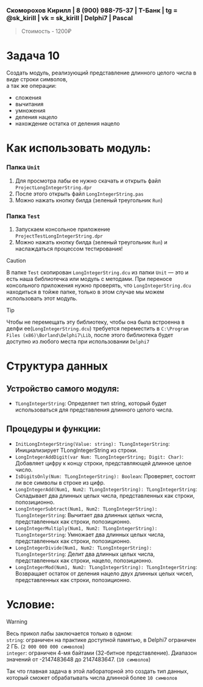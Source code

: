 ### Скоморохов Кирилл | 8 (900) 988-75-37 | Т-Банк | tg = @sk_kiriII  | vk = sk_kirill | Delphi7 | Pascal

> Стоимость - 1200₽

# Задача 10

Создать модуль, реализующий представление длинного целого числа в виде строки символов,  
а так же операции:
- сложения
- вычитания
- умножения
- деления нацело
- нахождение остатка от деления нацело

# Как использовать модуль:
  
### Папка `Unit`
1. Для просмотра лабы ее нужно скачать и открыть файл `ProjectLongIntegerString.dpr`  
2. После этого открыть файл `LongIntegerString.pas`  
3. Можно нажать кнопку билда (зеленый треугольник `Run`)  

### Папка `Test`
1. Запускаем консольное приложение `ProjectTestLongIntegerString.dpr`
2. Можно нажать кнопку билда (зеленый треугольник `Run`) и наслаждаться процессом тестирования!
> [!CAUTION]
> В папке `Test` скопирован `LongIntegerString.dcu` из папки `Unit` — это и есть наша библиотечка или модуль с методами. При переносе консольного приложения
> нужно проверять, что `LongIntegerString.dcu` находиться в тойже папке, только в этом случае мы можем использовать этот модуль.

> [!TIP]
> Чтобы не перемещать эту библиотеку, чтобы она была встроенна в делфи ее(`LongIntegerString.dcu`) требуется переместить
> в `C:\Program Files (x86)\Borland\Delphi7\Lib`, после этого библиотека будет доступно из любого места при использовании `Delphi7`

# Структура данных
## Устройство самого модуля:  
- `TLongIntegerString`: Определяет тип string, который будет использоваться для представления длинного целого числа.

## Процедуры и функции:
- `InitLongIntegerString(Value: string): TLongIntegerString`: Инициализирует TLongIntegerString из строки.  
- `LongIntegerAddDigit(var Num: TLongIntegerString; Digit: Char)`: Добавляет цифру к концу строки, представляющей длинное целое число.  
- `IsDigitsOnly(Num: TLongIntegerString): Boolean`: Проверяет, состоят ли все символы в строке из цифр.  
- `LongIntegerAdd(Num1, Num2: TLongIntegerString): TLongIntegerString`: Складывает два длинных целых числа, представленных как строки, попозиционно.  
- `LongIntegerSubtract(Num1, Num2: TLongIntegerString): TLongIntegerString`: Вычитает два длинных целых числа, представленных как строки, попозиционно.
- `LongIntegerMultiply(Num1, Num2: TLongIntegerString): TLongIntegerString`: Умножает два длинных целых числа, представленных как строки, попозиционно.
- `LongIntegerDivide(Num1, Num2: TLongIntegerString): TLongIntegerString`: Делит два длинных целых числа, представленных как строки, нацело, попозиционно.
- `LongIntegerMod(Num1, Num2: TLongIntegerString): TLongIntegerString`: Возвращает остаток от деления нацело двух длинных целых чисел, представленных как строки, попозиционно.

# Условие:
> [!WARNING]
> Весь прикол лабы заключается только в одном:  
> `string`: ограничен на практике доступной памятью, в Delphi7 ограничен 2 ГБ. (`2 000 000 000 символов`)  
> `integer`: ограничен 4-мя байтами (32-битное представление). Диапазон значений от -2147483648 до 2147483647. (`10 символов`)  

Так что главная задача в этой лабораторной это создать тип данных, который сможет обрабатывать числа длинной более `10 символов`
